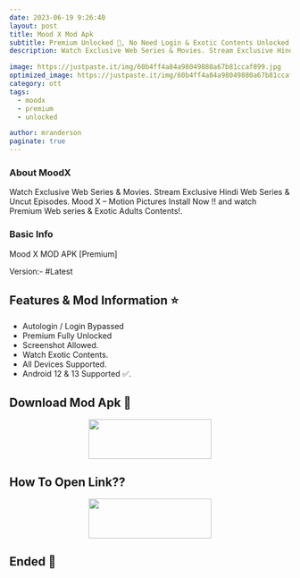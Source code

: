 ```yaml
---
date: 2023-06-19 9:26:40
layout: post
title: Mood X Mod Apk
subtitle: Premium Unlocked 🔞, No Need Login & Exotic Contents Unlocked.
description: Watch Exclusive Web Series & Movies. Stream Exclusive Hindi Web Series & Uncut Episodes. Mood X – Motion Pictures Install Now !! and watch Premium Web series & Exotic Adults Contents!.

image: https://justpaste.it/img/60b4ff4a84a98049880a67b81ccaf899.jpg
optimized_image: https://justpaste.it/img/60b4ff4a84a98049880a67b81ccaf899.jpg
category: ott
tags:
  - moodx
  - premium
  - unlocked

author: mranderson
paginate: true
---
```


### About MoodX
Watch Exclusive Web Series & Movies. Stream Exclusive Hindi Web Series & Uncut Episodes. Mood X – Motion Pictures Install Now !! and watch Premium Web series & Exotic Adults Contents!.

### Basic Info
Mood X MOD APK [Premium]

Version:- #Latest 

<!--page-->

## Features & Mod Information ⭐

- Autologin / Login Bypassed
- Premium Fully Unlocked 
- Screenshot Allowed.
- Watch Exotic Contents.
- All Devices Supported.
- Android 12 & 13 Supported ✅.

## Download Mod Apk 📩

<p align="center"><a href="
https://m.easysky.in/9nqQ9"><img src="https://img.shields.io/badge/Download-Now-black?&style=for-the-badge&logo=ullu" width="220" height="70.45"></a></p>


## How To Open Link??

<p align="center"><a href="https://t.me/HowToRedirect/9"><img src="https://img.shields.io/badge/HowToOpen-Link-black?&style=for-the-badge&logo=telegram" width="220" height="70.45"></a></p>

## Ended 👀